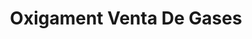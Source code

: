---
title: "Oxigament Venta De Gases"
url: /metepec/oxigament-venta-de-gases/
shop: suministros médicos
---